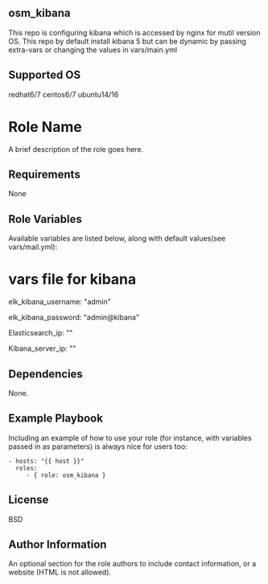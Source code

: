osm_kibana
----------
This repo is configuring kibana which is accessed by nginx for mutil version OS. This repo by default install kibana 5 but can be dynamic by passing extra-vars or changing the values in vars/main.yml

Supported OS
------------
redhat6/7
centos6/7
ubuntu14/16

Role Name
=========

A brief description of the role goes here.

Requirements
------------
None

Role Variables
--------------

Available variables are listed below, along with default values(see vars/mail.yml):

# vars file for kibana

elk_kibana_username: "admin"

elk_kibana_password: "admin@kibana"

Elasticsearch_ip: ""

Kibana_server_ip: ""


Dependencies
------------

None.

Example Playbook
----------------

Including an example of how to use your role (for instance, with variables passed in as parameters) is always nice for users too:

    - hosts: "{{ host }}"
      roles:
         - { role: osm_kibana }

License
-------

BSD

Author Information
------------------

An optional section for the role authors to include contact information, or a website (HTML is not allowed).
